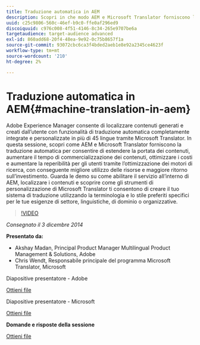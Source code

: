 ```yaml
---
title: Traduzione automatica in AEM
description: Scopri in che modo AEM e Microsoft Translator forniscono la traduzione automatica per consentire di estendere la portata dei contenuti, aumentare i tempi di commercializzazione dei contenuti, ottimizzare i costi e aumentare la reperibilità per gli utenti tramite l’ottimizzazione dei motori di ricerca, con conseguente migliore utilizzo delle risorse e maggiore ROI.
uuid: c25c9806-560c-46ef-b9c0-ffe0af296ed9
discoiquuid: c976c008-4f51-4146-8c34-265e9707be6a
targetaudience: target-audience advanced
exl-id: 860add68-20f4-48ea-9e92-0c75b8657f1a
source-git-commit: 93072cbc6ca3f4bded2aeb1e8e92a2345ce4623f
workflow-type: tm+mt
source-wordcount: '210'
ht-degree: 2%

---
```


# Traduzione automatica in AEM{#machine-translation-in-aem}

Adobe Experience Manager consente di localizzare contenuti generati e creati dall’utente con funzionalità di traduzione automatica completamente integrate e personalizzate in più di 45 lingue tramite Microsoft Translator. In questa sessione, scopri come AEM e Microsoft Translator forniscono la traduzione automatica per consentire di estendere la portata dei contenuti, aumentare il tempo di commercializzazione dei contenuti, ottimizzare i costi e aumentare la reperibilità per gli utenti tramite l’ottimizzazione dei motori di ricerca, con conseguente migliore utilizzo delle risorse e maggiore ritorno sull’investimento. Guarda le demo su come abilitare il servizio all’interno di AEM, localizzare i contenuti e scoprire come gli strumenti di personalizzazione di Microsoft Translator ti consentono di creare il tuo sistema di traduzione utilizzando la terminologia e lo stile preferiti specifici per le tue esigenze di settore, linguistiche, di dominio o organizzative.

>[!VIDEO](https://video.tv.adobe.com/v/19383/?quality=9)

*Consegnato il 3 dicembre 2014*

**Presentato da:**

* Akshay Madan, Principal Product Manager Multilingual Product Management &amp; Solutions, Adobe
* Chris Wendt, Responsabile principale del programma Microsoft Translator, Microsoft

Diapositive presentatore - Adobe

[Ottieni file](assets/aem-gems-machine-translation-12-03-14.pdf)

Diapositive presentatore - Microsoft

[Ottieni file](assets/adobe-microsoft-gems-12-03-14.pdf)

**Domande e risposte della sessione**

[Ottieni file](assets/q-a-machine-translation-12-3-14.pdf)
<!--
[Get back to the Overview](https://helpx.adobe.com/experience-manager/kt/eseminars/gems/aem-index.html)
-->
